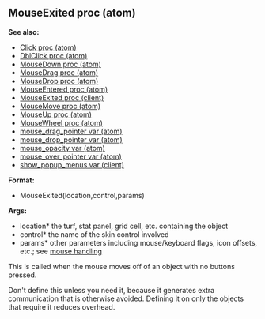 ## MouseExited proc (atom)
**See also:**
*   [Click proc (atom)](/atom/proc/Click)
*   [DblClick proc (atom)](/atom/proc/DblClick)
*   [MouseDown proc (atom)](/atom/proc/MouseDown)
*   [MouseDrag proc (atom)](/atom/proc/MouseDrag)
*   [MouseDrop proc (atom)](/atom/proc/MouseDrop)
*   [MouseEntered proc (atom)](/atom/proc/MouseEntered)
*   [MouseExited proc (client)](/client/proc/MouseExited)
*   [MouseMove proc (atom)](/atom/proc/MouseMove)
*   [MouseUp proc (atom)](/atom/proc/MouseUp)
*   [MouseWheel proc (atom)](/atom/proc/MouseWheel)
*   [mouse_drag_pointer var (atom)](/atom/var/mouse_drag_pointer)
*   [mouse_drop_pointer var (atom)](/atom/var/mouse_drop_pointer)
*   [mouse_opacity var (atom)](/atom/var/mouse_opacity)
*   [mouse_over_pointer var (atom)](/atom/var/mouse_over_pointer)
*   [show_popup_menus var (client)](/client/var/show_popup_menus)
<!-- -->
**Format:**
*   MouseExited(location,control,params)
<!-- -->
**Args:**
*   location* the turf, stat panel, grid cell, etc. containing the
    object
*   control* the name of the skin control involved
*   params* other parameters including mouse/keyboard flags, icon
    offsets, etc.; see [mouse handling](/DM/mouse)


This is called when the mouse moves off of an object with no
buttons pressed. 

Don\'t define this unless you need it, because
it generates extra communication that is otherwise avoided. Defining it
on only the objects that require it reduces overhead.